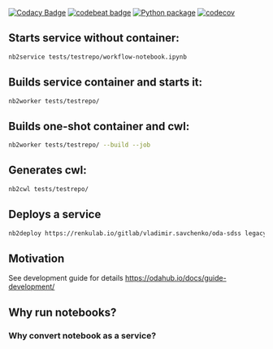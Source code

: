 [![Codacy Badge](https://api.codacy.com/project/badge/Grade/c93b37d1f9874bbc8d4ec83cbf065313)](https://app.codacy.com/app/vladimir.savchenko/nb2workflow?utm_source=github.com&utm_medium=referral&utm_content=volodymyrss/nb2workflow&utm_campaign=Badge_Grade_Dashboard)
[![codebeat badge](https://codebeat.co/badges/79285797-5d5b-4770-87dd-35e5dad68729)](https://codebeat.co/projects/github-com-volodymyrss-nb2workflow-master)
[![Python package](https://github.com/volodymyrss/nb2workflow/actions/workflows/python-package.yml/badge.svg)](https://github.com/volodymyrss/nb2workflow/actions/workflows/python-package.yml)
[![codecov](https://codecov.io/gh/volodymyrss/nb2workflow/branch/master/graph/badge.svg)](https://codecov.io/gh/volodymyrss/nb2workflow)

## Starts service without container:
```bash
nb2service tests/testrepo/workflow-notebook.ipynb
```

## Builds service container and starts it:
```bash
nb2worker tests/testrepo/
```

## Builds one-shot container and cwl:

```bash
nb2worker tests/testrepo/ --build --job
```

## Generates cwl:
```bash
nb2cwl tests/testrepo/
```

## Deploys a service

```bash
nb2deploy https://renkulab.io/gitlab/vladimir.savchenko/oda-sdss legacysurvey
```


## Motivation

See development guide for details https://odahub.io/docs/guide-development/

## Why run notebooks?

### Why convert notebook as a service?

